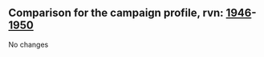 ## Comparison for the campaign profile, rvn: [1946](https://github.com/PRO100KatYT/FortniteProfileRevisions/tree/main/profiles/campaign/1946%20campaign.json)-[1950](https://github.com/PRO100KatYT/FortniteProfileRevisions/tree/main/profiles/campaign/1950%20campaign.json)

No changes
